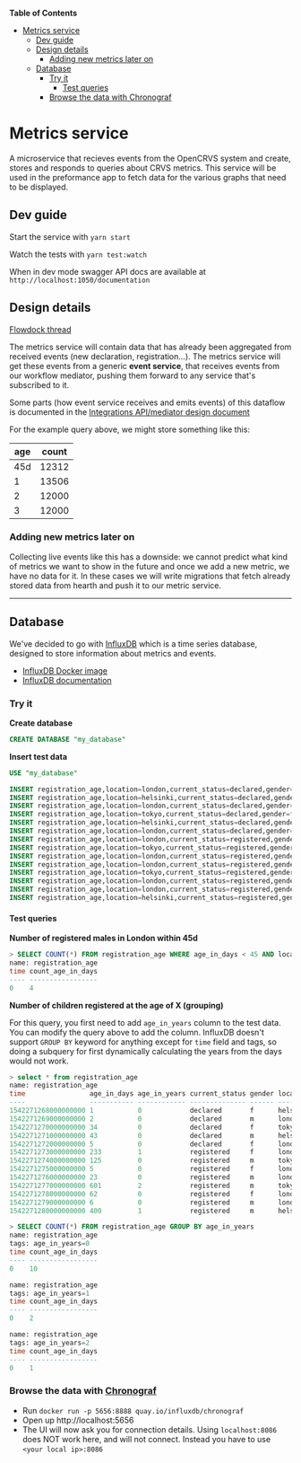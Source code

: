<!-- START doctoc generated TOC please keep comment here to allow auto update -->
<!-- DON'T EDIT THIS SECTION, INSTEAD RE-RUN doctoc TO UPDATE -->
**Table of Contents**  

- [Metrics service](#metrics-service)
  - [Dev guide](#dev-guide)
  - [Design details](#design-details)
    - [Adding new metrics later on](#adding-new-metrics-later-on)
  - [Database](#database)
    - [Try it](#try-it)
      - [Test queries](#test-queries)
    - [Browse the data with Chronograf](#browse-the-data-with-chronograf)

<!-- END doctoc generated TOC please keep comment here to allow auto update -->

# Metrics service

A microservice that recieves events from the OpenCRVS system and create, stores and responds to queries about CRVS metrics. This service will be used in the preformance app to fetch data for the various graphs that need to be displayed.

## Dev guide

Start the service with `yarn start`

Watch the tests with `yarn test:watch`

When in dev mode swagger API docs are available at `http://localhost:1050/documentation`

## Design details

[Flowdock thread](https://www.flowdock.com/app/plan-international/ways-of-working/threads/3JH4c_aw6_MDyZ6nwwwDbRV_LEh)

The metrics service will contain data that has already been aggregated from received events (new declaration, registration...). The metrics service will get these events from a generic **event service**, that receives events from our workflow mediator, pushing them forward to any service that's subscribed to it.

Some parts (how event service receives and emits events) of this dataflow is documented in the [Integrations API/mediator design document](https://docs.google.com/document/d/1GUmWs7ZBOH9enKMtr9hLj5WKqb1P7HzdX8RfGNrotMs/edit#)

For the example query above, we might store something like this:

| age | count |
| --- | ----- |
| 45d | 12312 |
| 1   | 13506 |
| 2   | 12000 |
| 3   | 12000 |

### Adding new metrics later on

Collecting live events like this has a downside: we cannot predict what kind of metrics we want to show in the future and once we add a new metric, we have no data for it.
In these cases we will write migrations that fetch already stored data from hearth and push it to our metric service.

---

## Database

We've decided to go with [InfluxDB](https://www.influxdata.com/) which is a time series database, designed to store information about metrics and events.

- [InfluxDB Docker image](https://hub.docker.com/_/influxdb/)
- [InfluxDB documentation](https://docs.influxdata.com/influxdb)

### Try it

**Create database**

```sql
CREATE DATABASE "my_database"
```

**Insert test data**

```sql
USE "my_database"
```

```sql
INSERT registration_age,location=london,current_status=declared,gender=m age_in_days=1 1542271267000000000
INSERT registration_age,location=helsinki,current_status=declared,gender=f age_in_days=1 1542271268000000000
INSERT registration_age,location=london,current_status=declared,gender=m age_in_days=2 1542271269000000000
INSERT registration_age,location=tokyo,current_status=declared,gender=f age_in_days=34 1542271270000000000
INSERT registration_age,location=helsinki,current_status=declared,gender=m age_in_days=43 1542271271000000000
INSERT registration_age,location=london,current_status=declared,gender=f age_in_days=5 1542271272000000000
INSERT registration_age,location=london,current_status=registered,gender=f age_in_days=233 1542271273000000000
INSERT registration_age,location=tokyo,current_status=registered,gender=m age_in_days=125 1542271274000000000
INSERT registration_age,location=london,current_status=registered,gender=f age_in_days=5 1542271275000000000
INSERT registration_age,location=london,current_status=registered,gender=m age_in_days=23 1542271276000000000
INSERT registration_age,location=tokyo,current_status=registered,gender=m age_in_days=601 1542271277000000000
INSERT registration_age,location=london,current_status=registered,gender=f age_in_days=62 1542271278000000000
INSERT registration_age,location=london,current_status=registered,gender=m age_in_days=6 1542271279000000000
INSERT registration_age,location=helsinki,current_status=registered,gender=m age_in_days=400 1542271280000000000
```

#### Test queries

**Number of registered males in London within 45d**

```sql
> SELECT COUNT(*) FROM registration_age WHERE age_in_days < 45 AND location = 'london' AND gender='m'
name: registration_age
time count_age_in_days
---- -----------------
0    4
```

**Number of children registered at the age of X (grouping)**

For this query, you first need to add `age_in_years` column to the test data. You can modify the query above to add the column. InfluxDB doesn't support `GROUP BY` keyword for anything except for `time` field and tags, so doing a subquery for first dynamically calculating the years from the days would not work.

```sql
> select * from registration_age
name: registration_age
time                age_in_days age_in_years current_status gender location
----                ----------- ------------ -------------- ------ --------
1542271268000000000 1           0            declared       f      helsinki
1542271269000000000 2           0            declared       m      london
1542271270000000000 34          0            declared       f      tokyo
1542271271000000000 43          0            declared       m      helsinki
1542271272000000000 5           0            declared       f      london
1542271273000000000 233         1            registered     f      london
1542271274000000000 125         0            registered     m      tokyo
1542271275000000000 5           0            registered     f      london
1542271276000000000 23          0            registered     m      london
1542271277000000000 601         2            registered     m      tokyo
1542271278000000000 62          0            registered     f      london
1542271279000000000 6           0            registered     m      london
1542271280000000000 400         1            registered     m      helsinki

> SELECT COUNT(*) FROM registration_age GROUP BY age_in_years
name: registration_age
tags: age_in_years=0
time count_age_in_days
---- -----------------
0    10

name: registration_age
tags: age_in_years=1
time count_age_in_days
---- -----------------
0    2

name: registration_age
tags: age_in_years=2
time count_age_in_days
---- -----------------
0    1
```

### Browse the data with [Chronograf](https://www.influxdata.com/time-series-platform/chronograf/)

- Run `docker run -p 5656:8888 quay.io/influxdb/chronograf`
- Open up http://localhost:5656
- The UI will now ask you for connection details. Using `localhost:8086` does NOT work here, and will not connect. Instead you have to use `<your local ip>:8086`
